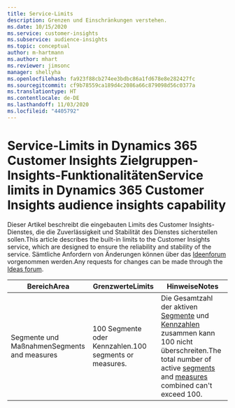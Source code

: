 ```yaml
---
title: Service-Limits
description: Grenzen und Einschränkungen verstehen.
ms.date: 10/15/2020
ms.service: customer-insights
ms.subservice: audience-insights
ms.topic: conceptual
author: m-hartmann
ms.author: mhart
ms.reviewer: jimsonc
manager: shellyha
ms.openlocfilehash: fa923f88cb274ee3bdbc86a1fd678e8e282427fc
ms.sourcegitcommit: cf9b78559ca189d4c2086a66c879098d56c0377a
ms.translationtype: HT
ms.contentlocale: de-DE
ms.lasthandoff: 11/03/2020
ms.locfileid: "4405792"
---
```

# <a name="service-limits-in-dynamics-365-customer-insights-audience-insights-capability"></a><span data-ttu-id="5214c-103">Service-Limits in Dynamics 365 Customer Insights Zielgruppen-Insights-Funktionalitäten</span><span class="sxs-lookup"><span data-stu-id="5214c-103">Service limits in Dynamics 365 Customer Insights audience insights capability</span></span>

<span data-ttu-id="5214c-104">Dieser Artikel beschreibt die eingebauten Limits des Customer Insights-Dienstes, die die Zuverlässigkeit und Stabilität des Dienstes sicherstellen sollen.</span><span class="sxs-lookup"><span data-stu-id="5214c-104">This article describes the built-in limits to the Customer Insights service, which are designed to ensure the reliability and stability of the service.</span></span> <span data-ttu-id="5214c-105">Sämtliche Anfordern von Änderungen können über das [Ideenforum](https://go.microsoft.com/fwlink/?linkid=2074172) vorgenommen werden.</span><span class="sxs-lookup"><span data-stu-id="5214c-105">Any requests for changes can be made through the [Ideas forum](https://go.microsoft.com/fwlink/?linkid=2074172).</span></span> 
 
| <span data-ttu-id="5214c-106">Bereich</span><span class="sxs-lookup"><span data-stu-id="5214c-106">Area</span></span>  | <span data-ttu-id="5214c-107">Grenzwerte</span><span class="sxs-lookup"><span data-stu-id="5214c-107">Limits</span></span>  | <span data-ttu-id="5214c-108">Hinweise</span><span class="sxs-lookup"><span data-stu-id="5214c-108">Notes</span></span> |
|-------------|---------------------------------------------------------------------|---------------------------------------------------------------------|
| <span data-ttu-id="5214c-109">Segmente und Maßnahmen</span><span class="sxs-lookup"><span data-stu-id="5214c-109">Segments and measures</span></span> | <span data-ttu-id="5214c-110">100 Segmente oder Kennzahlen.</span><span class="sxs-lookup"><span data-stu-id="5214c-110">100 segments or measures.</span></span> | <span data-ttu-id="5214c-111">Die Gesamtzahl der aktiven [Segmente](segments.md) und [Kennzahlen](measures.md) zusammen kann 100 nicht überschreiten.</span><span class="sxs-lookup"><span data-stu-id="5214c-111">The total number of active [segments](segments.md) and [measures](measures.md) combined can't exceed 100.</span></span>  |
